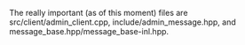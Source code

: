 The really important (as of this moment) files are src/client/admin_client.cpp, include/admin_message.hpp, and message_base.hpp/message_base-inl.hpp.
